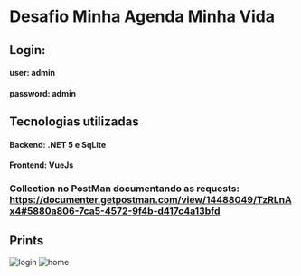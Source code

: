 # Desafio Minha Agenda Minha Vida


## Login:
  #### user: admin
  #### password: admin


## Tecnologias utilizadas
#### Backend: .NET 5 e SqLite
#### Frontend: VueJs


### Collection no PostMan documentando as requests: https://documenter.getpostman.com/view/14488049/TzRLnAx4#5880a806-7ca5-4572-9f4b-d417c4a13bfd


## Prints
![login](https://github.com/PhelippeA/TestePratico/blob/phelippe_teste/prints/login.png)
![home](https://github.com/PhelippeA/TestePratico/blob/phelippe_teste/prints/home.png)
